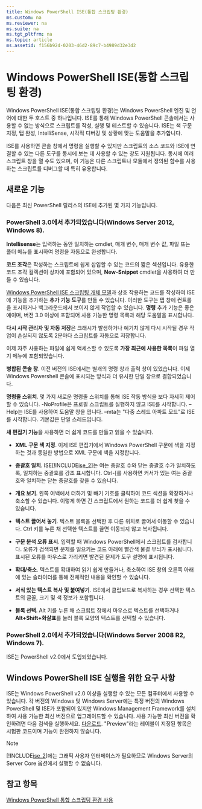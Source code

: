 ```yaml
---
title: Windows PowerShell ISE(통합 스크립팅 환경)
ms.custom: na
ms.reviewer: na
ms.suite: na
ms.tgt_pltfrm: na
ms.topic: article
ms.assetid: f156b92d-0203-46d2-89c7-b4989d32e3d2
---
```

# Windows PowerShell ISE(통합 스크립팅 환경)
Windows PowerShell ISE(통합 스크립팅 환경)는 Windows PowerShell 엔진 및 언어에 대한 두 호스트 중 하나입니다. ISE를 통해 Windows PowerShell 콘솔에서는 사용할 수 없는 방식으로 스크립트를 작성, 실행 및 테스트할 수 있습니다. ISE는 색 구문 지정, 탭 완성, IntelliSense, 시각적 디버깅 및 상황에 맞는 도움말을 추가합니다.

ISE를 사용하면 콘솔 창에서 명령을 실행할 수 있지만 스크립트의 소스 코드와 ISE에 연결할 수 있는 다른 도구를 동시에 보는 데 사용할 수 있는 창도 지원됩니다. 동시에 여러 스크립트 창을 열 수도 있으며, 이 기능은 다른 스크립트나 모듈에서 정의된 함수를 사용하는 스크립트를 디버그할 때 특히 유용합니다.

## <a name="BKMK_NEW"></a>새로운 기능
다음은 최신 PowerShell 릴리스의 ISE에 추가된 몇 가지 기능입니다.

### PowerShell 3.0에서 추가되었습니다(Windows Server 2012, Windows 8).
**Intellisense**는 입력하는 동안 일치하는 cmdlet, 매개 변수, 매개 변수 값, 파일 또는 폴더 메뉴를 표시하여 명령을 자동으로 완성합니다.

**코드 조각**은 작성하는 스크립트에 쉽게 삽입할 수 있는 코드의 짧은 섹션입니다. 유용한 코드 조각 컬렉션이 상자에 포함되어 있으며, **New\-Snippet** cmdlet을 사용하여 더 만들 수 있습니다.

[Windows PowerShell ISE 스크립팅 개체 모델](https://technet.microsoft.com/en-us/library/dd819478.aspx)과 상호 작용하는 코드를 작성하여 ISE에 기능을 추가하는 **추가 기능 도구**를 만들 수 있습니다. 이러한 도구는 탭 창에 컨트롤을 표시하거나 백그라운드에서 보이지 않게 작업할 수 있습니다. **명령** 추가 기능은 좋은 예이며, 버전 3.0 이상에 포함되어 사용 가능한 명령 목록과 해당 도움말을 표시합니다.

**다시 시작 관리자 및 자동 저장**은 크래시가 발생하거나 예기치 않게 다시 시작될 경우 작업이 손실되지 않도록 2분마다 스크립트를 자동으로 저장합니다.

이제 자주 사용하는 파일에 쉽게 액세스할 수 있도록 **가장 최근에 사용한 목록**이 파일 열기 메뉴에 포함되었습니다.

**병합된 콘솔 창**. 이전 버전의 ISE에서는 별개의 명령 창과 출력 창이 있었습니다. 이제 Windows Powershell 콘솔에 표시되는 방식과 더 유사한 단일 창으로 결합되었습니다.

**명령줄 스위치**. 몇 가지 새로운 명령줄 스위치를 통해 ISE 작동 방식을 보다 자세히 제어할 수 있습니다. -NoProfile은 프로필 스크립트를 실행하지 않고 ISE를 시작합니다. –Help는 ISE를 사용하여 도움말 창을 엽니다. –mta는 "다중 스레드 아파트 모드"로 ISE를 시작합니다. 기본값은 단일 스레드입니다.

**새 편집기 기능**을 사용하면 더 쉽게 코드를 만들고 읽을 수 있습니다.

-   **XML 구문 색 지정**. 이제 ISE 편집기에서 Windows PowerShell 구문에 색을 지정하는 것과 동일한 방법으로 XML 구문에 색을 지정합니다.

-   **중괄호 일치**. ISE[!INCLUDE[ise_2](../Token/ise_2_md.md)]는 여는 중괄호 수와 닫는 중괄호 수가 일치하도록, 일치하는 중괄호를 강조 표시합니다. Ctrl\-\[를 사용하면 커서가 있는 여는 중괄호와 일치하는 닫는 중괄호를 찾을 수 있습니다.

-   **개요 보기**. 왼쪽 여백에서 더하기 및 빼기 기호를 클릭하여 코드 섹션을 확장하거나 축소할 수 있습니다. 이렇게 하면 긴 스크립트에서 원하는 코드를 더 쉽게 찾을 수 있습니다.

-   **텍스트 끌어서 놓기**. 텍스트 블록을 선택한 후 다른 위치로 끌어서 이동할 수 있습니다. Ctrl 키를 누른 채 선택한 텍스트를 끌면 이동되지 않고 복사됩니다.

-   **구문 분석 오류 표시**. 입력할 때 Windows PowerShell에서 스크립트를 검사합니다. 오류가 검색되면 문제를 일으키는 코드 아래에 빨간색 물결 무늬가 표시됩니다. 표시된 오류를 마우스로 가리키면 발견된 문제가 도구 설명에 표시됩니다.

-   **확대/축소**. 텍스트를 확대하여 읽기 쉽게 만들거나, 축소하여 ISE 창의 오른쪽 아래에 있는 슬라이더를 통해 전체적인 내용을 확인할 수 있습니다.

-   **서식 있는 텍스트 복사 및 붙여넣기**. ISE에서 클립보드로 복사하는 경우 선택한 텍스트의 글꼴, 크기 및 색 정보가 포함됩니다.

-   **블록 선택**. Alt 키를 누른 채 스크립트 창에서 마우스로 텍스트를 선택하거나 **Alt\+Shift\+화살표**를 눌러 블록 모양의 텍스트를 선택할 수 있습니다.

### PowerShell 2.0에서 추가되었습니다(Windows Server 2008 R2, Windows 7).
ISE는 PowerShell v2.0에서 도입되었습니다.

## Windows PowerShell ISE 실행을 위한 요구 사항
ISE는 Windows PowerShell v2.0 이상을 실행할 수 있는 모든 컴퓨터에서 사용할 수 있습니다. 각 버전의 Windows 및 Windows Server에는 특정 버전의 Windows PowerShell 및 ISE가 포함되어 있지만 Windows Management Framework를 설치하여 사용 가능한 최신 버전으로 업그레이드할 수 있습니다. 사용 가능한 최신 버전을 확인하려면 다음 검색을 실행하세요. [다운로드](http://www.microsoft.com/en-us/search/DownloadResults.aspx?q=%22windows%20management%20framework%22%20PowerShell&sortby=Relevancy~Descending). "Preview"라는 레이블이 지정된 항목은 시험판 코드이며 기능이 완전하지 않습니다.

> [!NOTE]
> [!INCLUDE[ise_2](../Token/ise_2_md.md)]에는 그래픽 사용자 인터페이스가 필요하므로 Windows Server의 Server Core 옵션에서 실행할 수 없습니다.

## <a name="BKMK_LINKS"></a>참고 항목
[Windows PowerShell 통합 스크립팅 환경 사용](http://technet.microsoft.com/library/cc732148.aspx)



<!--HONumber=Apr16_HO2-->


